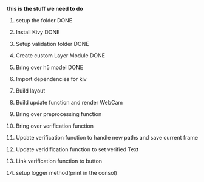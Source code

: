 **this is the stuff we need to do**
1. setup the folder DONE
2. Install Kivy DONE
3. Setup validation folder DONE
4. Create custom Layer Module DONE
5. Bring over h5 model DONE

6. Import dependencies for kiv
7. Build layout 
8. Build update function and render WebCam
9. Bring over preprocessing function

10. Bring over verification function
11. Update verification function to handle new paths and save current frame
12. Update veridification function to set verified Text
13. Link verification function to button
14. setup logger method(print in the consol)